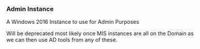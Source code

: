 ### Admin Instance

A Windows 2016 Instance to use for Admin Purposes

Will be deprecated most likely once MIS instances are all on the Domain as we can then use AD tools from any of these.